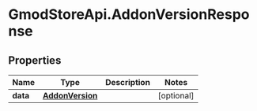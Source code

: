 # GmodStoreApi.AddonVersionResponse

## Properties

Name | Type | Description | Notes
------------ | ------------- | ------------- | -------------
**data** | [**AddonVersion**](AddonVersion.md) |  | [optional] 


